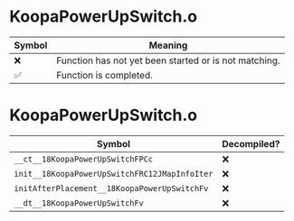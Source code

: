 # KoopaPowerUpSwitch.o
| Symbol | Meaning 
| ------------- | ------------- 
| :x: | Function has not yet been started or is not matching. 
| :white_check_mark: | Function is completed. 


# KoopaPowerUpSwitch.o
| Symbol | Decompiled? |
| ------------- | ------------- |
| `__ct__18KoopaPowerUpSwitchFPCc` | :x: |
| `init__18KoopaPowerUpSwitchFRC12JMapInfoIter` | :x: |
| `initAfterPlacement__18KoopaPowerUpSwitchFv` | :x: |
| `__dt__18KoopaPowerUpSwitchFv` | :x: |
